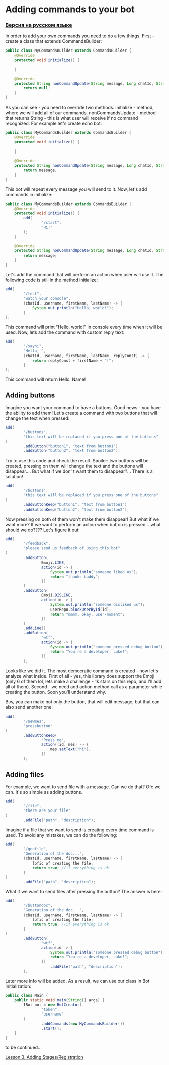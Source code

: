 # Adding commands to your bot

### [Версия на русском языке](tut2_commands_ru.md)

In order to add your own commands you need to do a few things. First - create a class that extends CommandsBuilder:

```java
public class MyCommandsBuilder extends CommandsBuilder { 
    @Override 
    protected void initialize() {
    
    }
    
    @Override 
    protected String nonCommandUpdate(String message, Long chatId, String username, String firstName, String lastName) {
        return null;
    }
}
```

As you can see - you need to override two methods. initialize - method, where we will add all of our commands. 
nonCommandsUpdate - method that returns String - this is what user will receive if no command recognized. For example let's create
echo bot:

```java
public class MyCommandsBuilder extends CommandsBuilder { 
    @Override 
    protected void initialize() {
    
    }
    
    @Override 
    protected String nonCommandUpdate(String message, Long chatId, String username, String firstName, String lastName) {
        return message;
    }
}
```

This bot will repeat every message you will send to it. Now, let's add commands in initialize:

```java
public class MyCommandsBuilder extends CommandsBuilder {
    @Override
    protected void initialize() {
        add(
                "/start", 
                "Hi!"
        );
    }
    
    @Override 
    protected String nonCommandUpdate(String message, Long chatId, String username, String firstName, String lastName) {
        return message;
    }
}
```

Let's add the command that will perform an action when user will use it. The following code is still in the method
initialize:

```java
add(
        "/test", 
        "watch your console",
        (chatId, username, firstName, lastName) -> {
            System.out.println("Hello, world!");
        }
);
```

This command will print "Hello, world!" in console every time when it will be used. 
Now, lets add the command with custom reply text:

```java
add(
        "/sayhi", 
        "Hello, ",
        (chatId, username, firstName, lastName, replyConst) -> {
            return replyConst + firstName + "!";
        }
);
```

This command will return Hello, Name!

## Adding buttons

Imagine you want your command to have a buttons. Good news - you have the ability to add them!
Let's create a command with two buttons that will change the text when pressed:

```java
add(
        "/buttons", 
        "this text will be replaced if you press one of the buttons"
)
        .addButton("button1", "text from button1")
        .addButton("button2", "text from button2");
```

Try to use this code and check the result. Spoiler: two buttons will be created,
pressing on them will change the text and the buttons will disappear....
But what if we don' t want them to disappear?... There is a solution!

```java
add(
        "/buttons", 
        "this text will be replaced if you press one of the buttons"
)
        .addButtonKeep("button1", "text from button1")
        .addButtonKeep("button2", "text from button2");
```

Now pressing on both of them won't make them disappear! But what if we want more? If we want to perform an action
when button is pressed... what should we do???? Let's figure it out:

```java
add(
        "/feedback", 
        "please send us feedback of using this bot"
)
        .addButton(
                Emoji.LIKE,
                action(id -> {
                    System.out.println("someone liked us");
                    return "thanks buddy";
                })
        )
        .addButton(
                Emoji.DISLIKE,
                action(id -> {
                    System.out.println("someone disliked us");
                    userRepo.blockUserById(id);
                    return "mmmm, okay, user-moment";
                })
        )
        .addLine()
        .addButton(
                "wtf",
                action(id -> {
                    System.out.println("someone pressed debug button");
                    return "You're a developer, Luke!";
                })
        );
```

Looks like we did it. The most democratic command is created - now let's analyze what inside. First of all - yes,
this library does support the Emoji (only 6 of them lol, lets make a challenge - 1k stars on this repo, and I'll add all of them). 
Second - we need add action method call as a parameter while creating the button.
Soon you'll understand why.

Btw, you can make not only the button, that will edit message, but that can also send another one:

```java
add(
        "/newmes",
        "pressbutton"
)
        .addButtonKeep(
                "Press me",
                action((id, mes) -> {
                    mes.setText("hi");
                })
        );
```

## Adding files

For example, we want to send file with a message. Can we do that? Ofc we can. It's so simple as 
adding buttons.

```java
add(
        "/file", 
        "there are your file"
)
        .addFile("path", "description");
```

Imagine if a file that we want to send is creating every time command is used. To avoid any mistakes, we can do the following:

```java
add(
        "/genfile",
        "Generation of the doc...",
        (chatId, username, firstName, lastName) -> {
            lofic of creating the file;
            return true; //if everything is ok
        }
)
        .addFile("path", "description");
```

What if we want to send files after pressing the button? 
The answer is here:

```java
add(
        "/buttondoc",
        "Generation of the doc...",
        (chatId, username, firstName, lastName) -> {
            lofic of creating the file;
            return true; //if everything is ok
        }
)
        .addButton(
                "wtf",
                action(id -> {
                    System.out.println("someone pressed debug button");
                    return "You're a developer, Luke!";
                })
                    .addFile("path", "description");
        );
```

Later more info will be added. As a result, we can use our class in Bot Initialization:

```java
public class Main {
    public static void main(String[] args) {
        IBot bot = new BotCreator(
                "token",
                "username"
        )
                .addCommands(new MyCommandsBuilder())
                .start();
    }
}
```

to be continued...

[Lesson 3. Adding Stages/Registration](tut3_registration.md)

